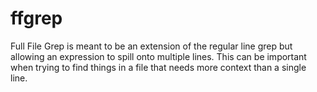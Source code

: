 # ffgrep
Full File Grep is meant to be an extension of the regular line grep but allowing an expression to spill onto multiple lines.  This can be important when trying to find things in a file that needs more context than a single line.
